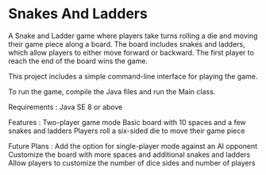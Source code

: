 # Snakes And Ladders

A Snake and Ladder game where players take turns rolling a die and moving their game piece along a board. The board includes snakes and ladders, which allow players to either move forward or backward. The first player to reach the end of the board wins the game.

This project includes a simple command-line interface for playing the game.

To run the game, compile the Java files and run the Main class.

Requirements : 
Java SE 8 or above

Features : 
Two-player game mode
Basic board with 10 spaces and a few snakes and ladders
Players roll a six-sided die to move their game piece

Future Plans : 
Add the option for single-player mode against an AI opponent
Customize the board with more spaces and additional snakes and ladders
Allow players to customize the number of dice sides and number of players

